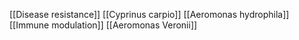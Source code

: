 [[Disease resistance]]
[[Cyprinus carpio]]
[[Aeromonas hydrophila]]
[[Immune modulation]]
[[Aeromonas Veronii]]

